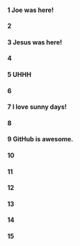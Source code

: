 #### 1 Joe was here!
#### 2
#### 3 Jesus was here!
#### 4
#### 5 UHHH
#### 6
#### 7 I love sunny days!
#### 8
#### 9 GitHub is awesome.
#### 10
#### 11
#### 12
#### 13
#### 14
#### 15
